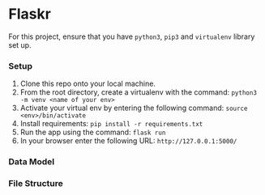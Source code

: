 # Flaskr
For this project, ensure that you have `python3`, `pip3` and `virtualenv` library set up.
### Setup
1. Clone this repo onto your local machine.
2. From the root directory, create a virtualenv with the command:
    `python3 -m venv <name of your env>`
3. Activate your virtual env by entering the following command:
    `source <env>/bin/activate`
3. Install requirements:
    `pip install -r requirements.txt`
4. Run the app using the command:
    `flask run`
5. In your browser enter the following URL:
    `http://127.0.0.1:5000/`





### Data Model



### File Structure   
